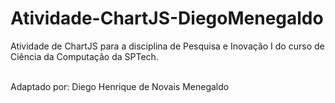 # Atividade-ChartJS-DiegoMenegaldo

Atividade de ChartJS para a disciplina de Pesquisa e Inovação I do curso de Ciência da Computação da SPTech.<br><br>

Adaptado por: Diego Henrique de Novais Menegaldo